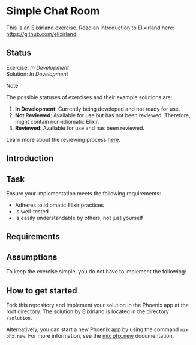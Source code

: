 # Simple Chat Room
This is an Elixirland exercise. Read an introduction to Elixirland here: https://github.com/elixirland.

## Status
Exercise: *In Development*<br>
Solution: *In Development*

> [!NOTE]  
> The possible statuses of exercises and their example solutions are:
> 
>   1. **In Development**: Currently being developed and not ready for use.
>   1. **Not Reviewed**: Available for use but has not been reviewed. Therefore, might contain non-idiomatic Elixir.
>   1. **Reviewed**: Available for use and has been reviewed.
>
> Learn more about the reviewing process [here](https://elixirland.dev/reviewing).

## Introduction

## Task
Ensure your implementation meets the following requirements:
  - Adheres to idiomatic Elixir practices
  - Is well-tested
  - Is easily understandable by others, not just yourself

## Requirements

## Assumptions
To keep the exercise simple, you do not have to implement the following:

## How to get started
Fork this repository and implement your solution in the Phoenix app at the root directory. The solution by Elixirland is located in the directory `/solution`.

Alternatively, you can start a new Phoenix app by using the command `mix phx.new`. For more information, see the [mix phx.new](https://hexdocs.pm/phoenix/Mix.Tasks.Phx.New.html) documentation.
